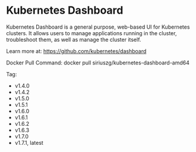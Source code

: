 # Kubernetes Dashboard

Kubernetes Dashboard is a general purpose, web-based UI for Kubernetes clusters.
It allows users to manage applications running in the cluster, troubleshoot them,
as well as manage the cluster itself.

Learn more at: https://github.com/kubernetes/dashboard

Docker Pull Command:
docker pull siriuszg/kubernetes-dashboard-amd64

Tag:
* v1.4.0
* v1.4.2
* v1.5.0
* v1.5.1
* v1.6.0
* v1.6.1
* v1.6.2
* v1.6.3
* v1.7.0
* v1.7.1, latest